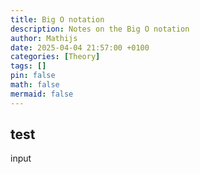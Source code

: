 ```yaml
---
title: Big O notation
description: Notes on the Big O notation
author: Mathijs
date: 2025-04-04 21:57:00 +0100
categories: [Theory]
tags: []
pin: false
math: false
mermaid: false
---
```


## test
input
